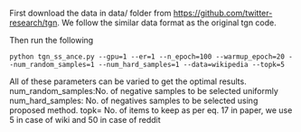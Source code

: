 First download the data in data/ folder from https://github.com/twitter-research/tgn. We follow the similar data format as the original tgn code. 


Then run the following 
```
python tgn_ss_ance.py --gpu=1 --er=1 --n_epoch=100 --warmup_epoch=20 --num_random_samples=1 --num_hard_samples=1 --data=wikipedia --topk=5
```

All of these parameters can be varied to get the optimal results.
num_random_samples:No. of negative samples to be selected uniformly
num_hard_samples: No. of negatives samples to be selected using proposed method.
topk= No. of items to keep as per eq. 17 in paper, we use 5 in case of wiki and 50 in case of reddit